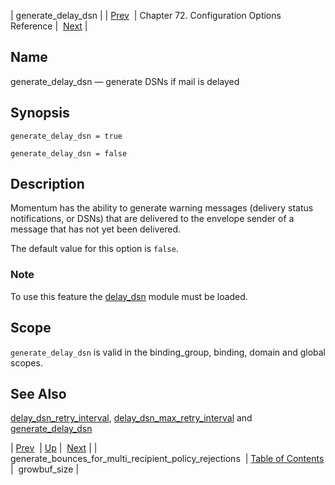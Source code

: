 | generate_delay_dsn |
| [Prev](conf.ref.generate_bounces_for_multi_recipient_policy_rejections)  | Chapter 72. Configuration Options Reference |  [Next](conf.ref.growbuf_size) |

<a name="conf.ref.generate_delay_dsn"></a>
## Name

generate_delay_dsn — generate DSNs if mail is delayed

## Synopsis

`generate_delay_dsn = true`

`generate_delay_dsn = false`

<a name="idp24789056"></a>
## Description

Momentum has the ability to generate warning messages (delivery status notifications, or DSNs) that are delivered to the envelope sender of a message that has not yet been delivered.

The default value for this option is `false`.

### Note

To use this feature the [delay_dsn](modules.delay_dsn "71.26. delay_dsn – Delay DSN Generation") module must be loaded.

<a name="idp24793632"></a>
## Scope

`generate_delay_dsn` is valid in the binding_group, binding, domain and global scopes.

<a name="idp24795936"></a>
## See Also

[delay_dsn_retry_interval](conf.ref.delay_dsn_retry_interval "delay_dsn_retry_interval"), [delay_dsn_max_retry_interval](conf.ref.delay_dsn_max_retry_interval "delay_dsn_max_retry_interval") and [generate_delay_dsn](conf.ref.generate_delay_dsn "generate_delay_dsn")

| [Prev](conf.ref.generate_bounces_for_multi_recipient_policy_rejections)  | [Up](config.options.ref) |  [Next](conf.ref.growbuf_size) |
| generate_bounces_for_multi_recipient_policy_rejections  | [Table of Contents](index) |  growbuf_size |

